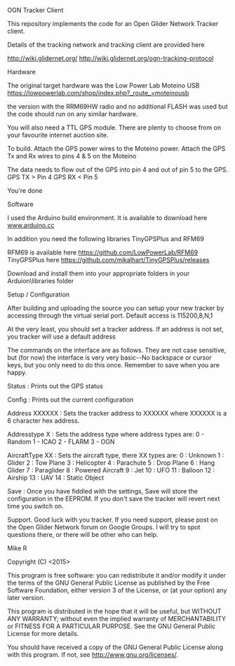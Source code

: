 OGN Tracker Client

This repository implements the code for an Open Glider Network Tracker client.

Details of the tracking network and tracking client are provided here

http://wiki.glidernet.org/
http://wiki.glidernet.org/ogn-tracking-protocol

Hardware

The original target hardware was the Low Power Lab Moteino USB
https://lowpowerlab.com/shop/index.php?_route_=moteinousb

the version with the RRM69HW radio and no additional FLASH was used but 
the code should run on any similar hardware.

You will also need a TTL GPS module. There are plenty to choose from on your 
favourite internet auction site.

To build.
Attach the GPS power wires to the Moteino power.
Attach the GPS Tx and Rx wires to pins 4 & 5 on the Moteino

The data needs to flow out of the GPS into pin 4 and out of pin 5 to the GPS.
GPS TX > Pin 4
GPS RX < Pin 5

You're done

Software

I used the Arduino build environment. It is available to download here
www.arduino.cc

In addition you need the following libraries
TinyGPSPlus and RFM69 

RFM69 is available here https://github.com/LowPowerLab/RFM69
TinyGPSPlus here https://github.com/mikalhart/TinyGPSPlus/releases

Download and install them into your appropriate folders in your Arduion\libraries folder

Setup / Configuration

After building and uploading the source you can setup your new tracker by 
accessing through the virtual serial port. 
Default access is 115200,8,N,1

At the very least, you should set a tracker address. 
If an address is not set, you tracker will use a default address

The commands on the interface are as follows. They are not case sensitive, but (for now) the 
interface is very very basic--No backspace or cursor keys, but you only need to do this once.
Remember to save when you are happy.

Status : Prints out the GPS status

Config : Prints out the current configuration

Address XXXXXX : Sets the tracker address to XXXXXX where XXXXXX is a 6 character hex address.

Addresstype X : Sets the address type where address types are:
	0 - Random
	1 - ICAO
	2 - FLARM
	3 - OGN

AircraftType XX : Sets the aircraft type, there XX types are:
	0 : Unknown
	1 : Glider
	2 : Tow Plane
	3 : Helicopter
	4 : Parachute
	5 : Drop Plane
	6 : Hang Glider
	7 : Paraglider
	8 : Powered Aircraft
	9 : Jet
	10 : UFO
	11 : Balloon
	12 : Airship
	13 : UAV
	14 : Static Object
	
Save : Once you have fiddled with the settings, Save will store the configuration in the EEPROM. 
If you don't save the tracker will revert next time you switch on.

Support.
Good luck with you tracker. If you need support, please post on the Open Glider Network forum on 
Google Groups. I will try to spot questions there, or there will be other who can help.

Mike R





Copyright (C) <2015> <Mike Roberts>

This program is free software: you can redistribute it and/or modify
it under the terms of the GNU General Public License as published by
the Free Software Foundation, either version 3 of the License, or
(at your option) any later version.

This program is distributed in the hope that it will be useful,
but WITHOUT ANY WARRANTY; without even the implied warranty of
MERCHANTABILITY or FITNESS FOR A PARTICULAR PURPOSE. See the
GNU General Public License for more details.

You should have received a copy of the GNU General Public License
along with this program. If not, see <http://www.gnu.org/licenses/>.
